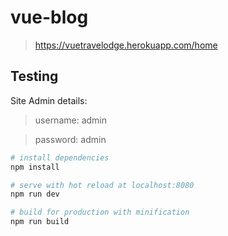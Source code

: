 # vue-blog

> https://vuetravelodge.herokuapp.com/home

## Testing

Site Admin details:

> username: admin

> password: admin

``` bash
# install dependencies
npm install

# serve with hot reload at localhost:8080
npm run dev

# build for production with minification
npm run build

```


